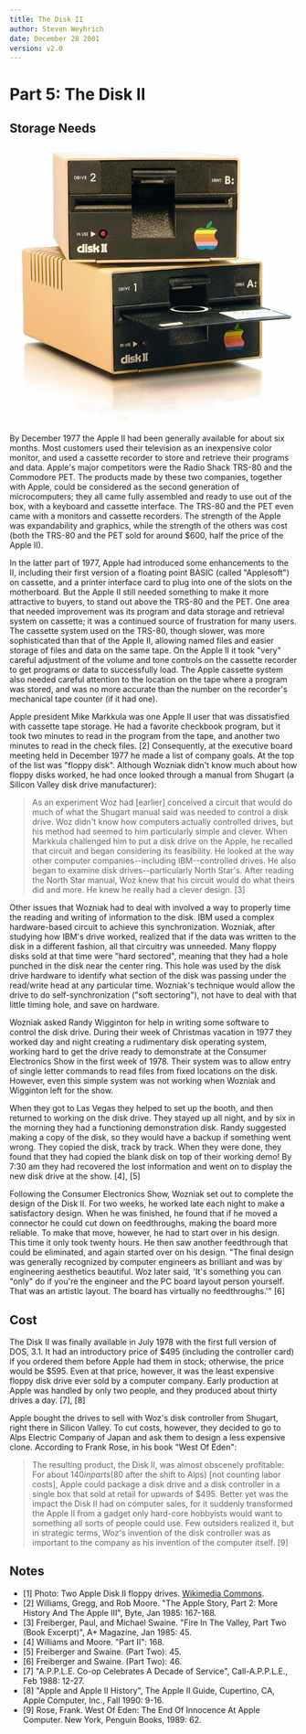 ```yaml
---
title: The Disk II
author: Steven Weyhrich
date: December 28 2001
version: v2.0
---
```


# Part 5: The Disk II

## Storage Needs

![Two Apple Disk II floppy drives [1]](images/disk-ii.jpg) 

By December 1977 the Apple II had been generally available for about six months. Most customers used their television as an inexpensive color monitor, and used a cassette recorder to store and retrieve their programs and data. Apple's major competitors were the Radio Shack TRS-80 and the Commodore PET. The products made by these two companies, together with Apple, could be considered as the second generation of microcomputers; they all came fully assembled and ready to use out of the box, with a keyboard and cassette interface. The TRS-80 and the PET even came with a monitors and cassette recorders. The strength of the Apple was expandability and graphics, while the strength of the others was cost (both the TRS-80 and the PET sold for around $600, half the price of the Apple II).

In the latter part of 1977, Apple had introduced some enhancements to the II, including their first version of a floating point BASIC (called "Applesoft") on cassette, and a printer interface card to plug into one of the slots on the motherboard. But the Apple II still needed something to make it more attractive to buyers, to stand out above the TRS-80 and the PET. One area that needed improvement was its program and data storage and retrieval system on cassette; it was a continued source of frustration for many users. The cassette system used on the TRS-80, though slower, was more sophisticated than that of the Apple II, allowing named files and easier storage of files and data on the same tape. On the Apple II it took "very" careful adjustment of the volume and tone controls on the cassette recorder to get programs or data to successfully load. The Apple cassette system also needed careful attention to the location on the tape where a program was stored, and was no more accurate than the number on the recorder's mechanical tape counter (if it had one).

Apple president Mike Markkula was one Apple II user that was dissatisfied with cassette tape storage. He had a favorite checkbook program, but it took two minutes to read in the program from the tape, and another two minutes to read in the check files. [2] Consequently, at the executive board meeting held in December 1977 he made a list of company goals. At the top of the list was "floppy disk". Although Wozniak didn't know much about how floppy disks worked, he had once looked through a manual from Shugart (a Silicon Valley disk drive manufacturer):

> As an experiment Woz had [earlier] conceived a circuit that would do much of what the Shugart manual said was needed to control a disk drive. Woz didn't know how computers actually controlled drives, but his method had seemed to him particularly simple and clever. When Markkula challenged him to put a disk drive on the Apple, he recalled that circuit and began considering its feasibility. He looked at the way other computer companies--including IBM--controlled drives. He also began to examine disk drives--particularly North Star's. After reading the North Star manual, Woz knew that his circuit would do what theirs did and more. He knew he really had a clever design. [3]

Other issues that Wozniak had to deal with involved a way to properly time the reading and writing of information to the disk. IBM used a complex hardware-based circuit to achieve this synchronization. Wozniak, after studying how IBM's drive worked, realized that if the data was written to the disk in a different fashion, all that circuitry was unneeded. Many floppy disks sold at that time were "hard sectored", meaning that they had a hole punched in the disk near the center ring. This hole was used by the disk drive hardware to identify what section of the disk was passing under the read/write head at any particular time. Wozniak's technique would allow the drive to do self-synchronization ("soft sectoring"), not have to deal with that little timing hole, and save on hardware.

Wozniak asked Randy Wigginton for help in writing some software to control the disk drive. During their week of Christmas vacation in 1977 they worked day and night creating a rudimentary disk operating system, working hard to get the drive ready to demonstrate at the Consumer Electronics Show in the first week of 1978. Their system was to allow entry of single letter commands to read files from fixed locations on the disk. However, even this simple system was not working when Wozniak and Wigginton left for the show.

When they got to Las Vegas they helped to set up the booth, and then returned to working on the disk drive. They stayed up all night, and by six in the morning they had a functioning demonstration disk. Randy suggested making a copy of the disk, so they would have a backup if something went wrong. They copied the disk, track by track. When they were done, they found that they had copied the blank disk on top of their working demo! By 7:30 am they had recovered the lost information and went on to display the new disk drive at the show. [4], [5]

Following the Consumer Electronics Show, Wozniak set out to complete the design of the Disk II. For two weeks, he worked late each night to make a satisfactory design. When he was finished, he found that if he moved a connector he could cut down on feedthroughs, making the board more reliable. To make that move, however, he had to start over in his design. This time it only took twenty hours. He then saw another feedthrough that could be eliminated, and again started over on his design. "The final design was generally recognized by computer engineers as brilliant and was by engineering aesthetics beautiful. Woz later said, 'It's something you can "only" do if you're the engineer and the PC board layout person yourself. That was an artistic layout. The board has virtually no feedthroughs.'" [6]

## Cost

The Disk II was finally available in July 1978 with the first full version of DOS, 3.1. It had an introductory price of $495 (including the controller card) if you ordered them before Apple had them in stock; otherwise, the price would be $595. Even at that price, however, it was the least expensive floppy disk drive ever sold by a computer company. Early production at Apple was handled by only two people, and they produced about thirty drives a day. [7], [8]

Apple bought the drives to sell with Woz's disk controller from Shugart, right there in Silicon Valley. To cut costs, however, they decided to go to Alps Electric Company of Japan and ask them to design a less expensive clone. According to Frank Rose, in his book "West Of Eden":

> The resulting product, the Disk II, was almost obscenely profitable: For about $140 in parts ($80 after the shift to Alps) [not counting labor costs], Apple could package a disk drive and a disk controller in a single box that sold at retail for upwards of $495. Better yet was the impact the Disk II had on computer sales, for it suddenly transformed the Apple II from a gadget only hard-core hobbyists would want to something all sorts of people could use. Few outsiders realized it, but in strategic terms, Woz's invention of the disk controller was as important to the company as his invention of the computer itself. [9]

## Notes

* [1] Photo: Two Apple Disk II floppy drives. [Wikimedia Commons](https://commons.wikimedia.org/wiki/File:Disk_II.jpg).
* [2] Williams, Gregg, and Rob Moore. "The Apple Story, Part 2: More History And The Apple III", Byte, Jan 1985: 167-168.
* [3] Freiberger, Paul, and Michael Swaine. "Fire In The Valley, Part Two (Book Excerpt)", A+ Magazine, Jan 1985: 45.
* [4] Williams and Moore. "Part II": 168.
* [5] Freiberger and Swaine. (Part Two): 45.
* [6] Freiberger and Swaine. (Part Two): 46.
* [7] "A.P.P.L.E. Co-op Celebrates A Decade of Service", Call-A.P.P.L.E., Feb 1988: 12-27.
* [8] "Apple and Apple II History", The Apple II Guide, Cupertino, CA, Apple Computer, Inc., Fall 1990: 9-16.
* [9] Rose, Frank. West Of Eden: The End Of Innocence At Apple Computer. New York, Penguin Books, 1989: 62.

